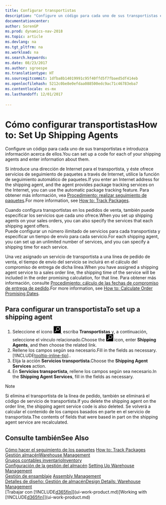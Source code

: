 ```yaml
---
title: Configurar transportistas
description: "Configure un código para cada uno de sus transportistas e introduzca información acerca de ellos."
documentationcenter: 
author: SorenGP
ms.prod: dynamics-nav-2018
ms.topic: article
ms.devlang: na
ms.tgt_pltfrm: na
ms.workload: na
ms.search.keywords: 
ms.date: 08/23/2017
ms.author: sgroespe
ms.translationtype: HT
ms.sourcegitcommit: 1dfba8b14019991c95f40ffd5f7fbaed5df414eb
ms.openlocfilehash: 5212c0be8e0efdaa088500edc9ac71c46783eba7
ms.contentlocale: es-mx
ms.lasthandoff: 12/01/2017

---
```

# <a name="how-to-set-up-shipping-agents"></a><span data-ttu-id="0f124-103">Cómo configurar transportistas</span><span class="sxs-lookup"><span data-stu-id="0f124-103">How to: Set Up Shipping Agents</span></span>
<span data-ttu-id="0f124-104">Configure un código para cada uno de sus transportistas e introduzca información acerca de ellos.</span><span class="sxs-lookup"><span data-stu-id="0f124-104">You can set up a code for each of your shipping agents and enter information about them.</span></span>  

<span data-ttu-id="0f124-105">Si introduce una dirección de Internet para el transportista, y éste ofrece servicios de seguimiento de paquetes a través de Internet, utilice la función de seguimiento automático de paquetes.</span><span class="sxs-lookup"><span data-stu-id="0f124-105">If you enter an Internet address for the shipping agent, and the agent provides package tracking services on the Internet, you can use the automatic package tracking feature.</span></span> <span data-ttu-id="0f124-106">Para obtener más información, vea [Procedimiento: realizar seguimiento de paquetes](sales-how-track-packages.md).</span><span class="sxs-lookup"><span data-stu-id="0f124-106">For more information, see [How to: Track Packages](sales-how-track-packages.md).</span></span>

<span data-ttu-id="0f124-107">Cuando configura transportistas en los pedidos de venta, también puede especificar los servicios que cada uno ofrece.</span><span class="sxs-lookup"><span data-stu-id="0f124-107">When you set up shipping agents on your sales orders, you can also specify the services that each shipping agent offers.</span></span>  
<span data-ttu-id="0f124-108">Puede configurar un número ilimitado de servicios para cada transportista y especificar un tiempo de envío para cada servicio.</span><span class="sxs-lookup"><span data-stu-id="0f124-108">For each shipping agent, you can set up an unlimited number of services, and you can specify a shipping time for each service.</span></span>  

<span data-ttu-id="0f124-109">Una vez asignado un servicio de transportista a una línea de pedido de venta, el tiempo de envío del servicio se incluirá en el cálculo del compromiso de entrega de dicha línea.</span><span class="sxs-lookup"><span data-stu-id="0f124-109">When you have assigned a shipping agent service to a sales order line, the shipping time of the service will be included in the order promising calculation, for that line.</span></span> <span data-ttu-id="0f124-110">Para obtener más información, consulte [Procedimiento: cálculo de las fechas de compromiso de entrega de pedido](sales-how-to-calculate-order-promising-dates.md).</span><span class="sxs-lookup"><span data-stu-id="0f124-110">For more information, see [How to: Calculate Order Promising Dates](sales-how-to-calculate-order-promising-dates.md).</span></span>

## <a name="to-set-up-a-shipping-agent"></a><span data-ttu-id="0f124-111">Para configurar un transportista</span><span class="sxs-lookup"><span data-stu-id="0f124-111">To set up a shipping agent</span></span>  
1.  <span data-ttu-id="0f124-112">Seleccione el icono ![Buscar página o informe](media/ui-search/search_small.png "icono Buscar página o informe"), escriba **Transportistas** y, a continuación, seleccione el vínculo relacionado.</span><span class="sxs-lookup"><span data-stu-id="0f124-112">Choose the ![Search for Page or Report](media/ui-search/search_small.png "Search for Page or Report icon") icon, enter **Shipping Agents**, and then choose the related link.</span></span>  
2.  <span data-ttu-id="0f124-113">Rellene los campos según sea necesario.</span><span class="sxs-lookup"><span data-stu-id="0f124-113">Fill in the fields as necessary.</span></span> [!INCLUDE[tooltip-inline-tip](includes/tooltip-inline-tip_md.md)]<span data-ttu-id="0f124-114">.</span><span class="sxs-lookup"><span data-stu-id="0f124-114">.</span></span>  
3.  <span data-ttu-id="0f124-115">Elija la acción **Servicios transportista**.</span><span class="sxs-lookup"><span data-stu-id="0f124-115">Choose the **Shipping Agent Services** action.</span></span>
4. <span data-ttu-id="0f124-116">En **Servicios transportista**, rellene los campos según sea necesario.</span><span class="sxs-lookup"><span data-stu-id="0f124-116">In the **Shipping Agent Services**, fill in the fields as necessary.</span></span>

> [!NOTE]  
>  <span data-ttu-id="0f124-117">Si elimina el transportista de la línea de pedido, también se eliminará el código de servicio de transportista.</span><span class="sxs-lookup"><span data-stu-id="0f124-117">If you delete the shipping agent on the order line, the shipping agent service code is also deleted.</span></span> <span data-ttu-id="0f124-118">Se volverá a calcular el contenido de los campos basados en parte en el servicio de transportista.</span><span class="sxs-lookup"><span data-stu-id="0f124-118">The contents of fields that were based in part on the shipping agent service are recalculated.</span></span>  

## <a name="see-also"></a><span data-ttu-id="0f124-119">Consulte también</span><span class="sxs-lookup"><span data-stu-id="0f124-119">See Also</span></span>
<span data-ttu-id="0f124-120">[Cómo hacer el seguimiento de los paquetes](sales-how-track-packages.md)  </span><span class="sxs-lookup"><span data-stu-id="0f124-120">[How to: Track Packages](sales-how-track-packages.md)  </span></span>  
[<span data-ttu-id="0f124-121">Gestión almacén</span><span class="sxs-lookup"><span data-stu-id="0f124-121">Warehouse Management</span></span>](warehouse-manage-warehouse.md)  
[<span data-ttu-id="0f124-122">Grupos contables inventario</span><span class="sxs-lookup"><span data-stu-id="0f124-122">Inventory</span></span>](inventory-manage-inventory.md)  
<span data-ttu-id="0f124-123">[Configuración de la gestión del almacén](warehouse-setup-warehouse.md)   </span><span class="sxs-lookup"><span data-stu-id="0f124-123">[Setting Up Warehouse Management](warehouse-setup-warehouse.md)   </span></span>  
<span data-ttu-id="0f124-124">[Gestión de ensamblaje](assembly-assemble-items.md)  </span><span class="sxs-lookup"><span data-stu-id="0f124-124">[Assembly Management](assembly-assemble-items.md)  </span></span>  
[<span data-ttu-id="0f124-125">Detalles de diseño: Gestión de almacén</span><span class="sxs-lookup"><span data-stu-id="0f124-125">Design Details: Warehouse Management</span></span>](design-details-warehouse-management.md)  
<span data-ttu-id="0f124-126">[Trabajar con [!INCLUDE[d365fin](includes/d365fin_md.md)]](ui-work-product.md)</span><span class="sxs-lookup"><span data-stu-id="0f124-126">[Working with [!INCLUDE[d365fin](includes/d365fin_md.md)]](ui-work-product.md)</span></span>  

